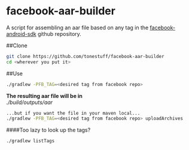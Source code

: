 facebook-aar-builder
=========

A script for assembling an aar file based on any tag in the [facebook-android-sdk](https://github.com/facebook/facebook-android-sdk) github repository.


##Clone

```sh
git clone https://github.com/tonestuff/facebook-aar-builder
cd <wherever you put it>
```

##Use

```sh
./gradlew -PFB_TAG=<desired tag from facebook repo>
```
**The resulting aar file will be in**  
*./build/outputs/aar*  

```sh
...but if you want the file in your maven local...
./gradlew -PFB_TAG=<desired tag from facebook repo> uploadArchives
```


####Too lazy to look up the tags?


```sh
./gradlew listTags
```

